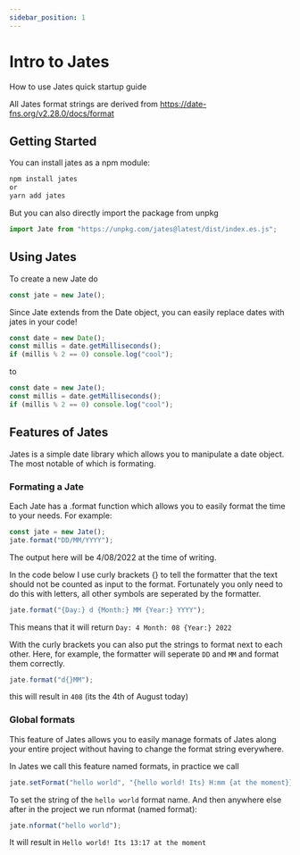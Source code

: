 ```yaml
---
sidebar_position: 1
---
```


# Intro to Jates

How to use Jates quick startup guide

All Jates format strings are derived from https://date-fns.org/v2.28.0/docs/format

## Getting Started

You can install jates as a npm module:

```bash
npm install jates
or
yarn add jates
```

But you can also directly import the package from unpkg

```js
import Jate from "https://unpkg.com/jates@latest/dist/index.es.js";
```

## Using Jates

To create a new Jate do

```js
const jate = new Jate();
```

Since Jate extends from the Date object, you can easily replace dates with jates in your code!

```js
const date = new Date();
const millis = date.getMilliseconds();
if (millis % 2 == 0) console.log("cool");
```

to

```js
const date = new Jate();
const millis = date.getMilliseconds();
if (millis % 2 == 0) console.log("cool");
```

## Features of Jates

Jates is a simple date library which allows you to manipulate a date object. The most notable of which is formating.

### Formating a Jate

Each Jate has a .format function which allows you to easily format the time to your needs.
For example:

```js
const jate = new Jate();
jate.format("DD/MM/YYYY");
```

The output here will be 4/08/2022 at the time of writing.

In the code below I use curly brackets {} to tell the formatter that the text should not be counted as input to the format.
Fortunately you only need to do this with letters, all other symbols are seperated by the formatter.

```js
jate.format("{Day:} d {Month:} MM {Year:} YYYY");
```

This means that it will return `Day: 4 Month: 08 {Year:} 2022`

With the curly brackets you can also put the strings to format next to each other. Here, for example, the formatter will seperate `DD` and `MM` and format them correctly.

```js
jate.format("d{}MM");
```

this will result in `408` (its the 4th of August today)

### Global formats

This feature of Jates allows you to easily manage formats of Jates along your entire project without having to change the format string everywhere.

In Jates we call this feature named formats, in practice we call

```js
jate.setFormat("hello world", "{hello world! Its} H:mm {at the moment}}");
```

To set the string of the `hello world` format name. And then anywhere else after in the project we run nformat (named format):

```js
jate.nformat("hello world");
```

It will result in `Hello world! Its 13:17 at the moment`

